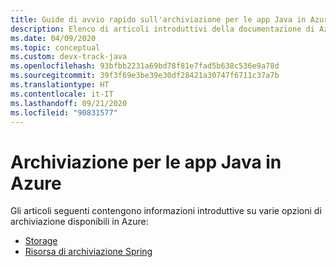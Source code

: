 ```yaml
---
title: Guide di avvio rapido sull'archiviazione per le app Java in Azure
description: Elenco di articoli introduttivi della documentazione di Azure sull'archiviazione per le app Java.
ms.date: 04/09/2020
ms.topic: conceptual
ms.custom: devx-track-java
ms.openlocfilehash: 93bfbb2231a69bd78f81e7fad5b638c536e9a78d
ms.sourcegitcommit: 39f3f69e3be39e30df28421a30747f6711c37a7b
ms.translationtype: HT
ms.contentlocale: it-IT
ms.lasthandoff: 09/21/2020
ms.locfileid: "90831577"
---
```

# <a name="storage-for-java-apps-on-azure"></a>Archiviazione per le app Java in Azure

Gli articoli seguenti contengono informazioni introduttive su varie opzioni di archiviazione disponibili in Azure:

- [Storage](/azure/storage/blobs/storage-quickstart-blobs-java)
- [Risorsa di archiviazione Spring](../spring-framework/configure-spring-boot-starter-java-app-with-azure-storage.md)